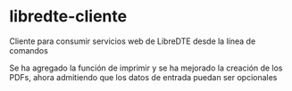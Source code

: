 # libredte-cliente
Cliente para consumir servicios web de LibreDTE desde la línea de comandos

Se ha agregado la función de imprimir y se ha mejorado  la creación de los PDFs,
ahora admitiendo que los datos de entrada puedan ser opcionales
